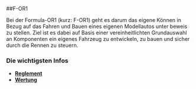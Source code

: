 ##F-OR1

Bei der Formula-OR1 (kurz: F-OR1) geht es darum das eigene Können in Bezug auf das Fahren und Bauen eines eigenen Modellautos unter beweis zu stellen. Ziel ist es dabei auf Basis einer vereinheitlichten Grundauswahl an Komponenten ein eigenes Fahrzeug zu entwickeln, zu bauen und sicher durch die Rennen zu steuern.

### Die wichtigsten Infos

* **[Reglement](http://github.com/ultimate/F-OR1/Reglement.md)**
* **[Wertung](http://github.com/ultimate/F-OR1/Wertung.md)**
